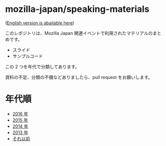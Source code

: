 # mozilla-japan/speaking-materials
([English version is abailable here](README_en.md))

このレポジトリは、Mozilla Japan 関連イベントで利用されたマテリアルのまとめです。

* スライド
* サンプルコード

この 2 つを年代で分類してあります。

資料の不足、分類の不備などありましたら、pull request をお願いします。

# 年代順

* [2016 年](year/2016.md)
* [2015 年](year/2015.md)
* [2014 年](year/2014.md)
* [2013 年](year/2013.md)
* [それ以前](year/before.md)
